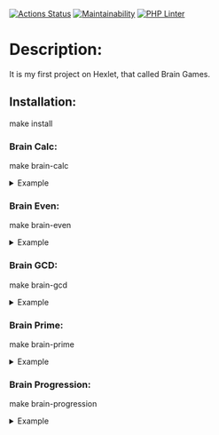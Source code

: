 [![Actions Status](https://github.com/shapurid/php-project-lvl1/workflows/hexlet-check/badge.svg)](https://github.com/shapurid/php-project-lvl1/actions)
[![Maintainability](https://api.codeclimate.com/v1/badges/385e3609dc8dad6ef297/maintainability)](https://codeclimate.com/github/shapurid/php-project-lvl1/maintainability)
[![PHP Linter](https://github.com/shapurid/php-project-lvl1/workflows/PHP%20Linter/badge.svg)](https://github.com/shapurid/php-project-lvl1/actions)

<h1>Description:</h1>
<p>It is my first project on Hexlet, that called Brain Games.</p>

<h2>Installation:</h2>
<p>make install</p>

<h3>Brain Calc:</h3>
<p>make brain-calc</p>
<details>
  <summary>Example</summary>
  <a href="https://asciinema.org/a/ZHM0Ab6pwAE0RPctvFTkAJgmc" target="_blank"><img src="https://asciinema.org/a/ZHM0Ab6pwAE0RPctvFTkAJgmc.svg" width="500" height="250"/></a>
</details>

<h3>Brain Even:</h3>
<p>make brain-even</p>
<details>
  <summary>Example</summary>
  <a href="https://asciinema.org/a/WjlxyQCIyEWNY8tPQAIJM4rKs" target="_blank"><img src="https://asciinema.org/a/WjlxyQCIyEWNY8tPQAIJM4rKs.svg" width="500" height="250"/></a>
</details>

<h3>Brain GCD:</h3>
<p>make brain-gcd</p>
<details>
  <summary>Example</summary>
  <a href="https://asciinema.org/a/b6hIPKSuy9W22FrEGwc1evP3n" target="_blank"><img src="https://asciinema.org/a/b6hIPKSuy9W22FrEGwc1evP3n.svg" width="500" height="250"/></a>
</details>

<h3>Brain Prime:</h3>
<p>make brain-prime</p>
<details>
  <summary>Example</summary>
  <a href="https://asciinema.org/a/WLxPvpUCiMqTyE2VkjmFH0kss" target="_blank"><img src="https://asciinema.org/a/WLxPvpUCiMqTyE2VkjmFH0kss.svg" width="500" height="250"/></a>
</details>

<h3>Brain Progression:</h3>
<p>make brain-progression</p>
<details>
  <summary>Example</summary>
  <a href="https://asciinema.org/a/dfZEs1nZBIU5g0U7Oi17spJHz" target="_blank"><img src="https://asciinema.org/a/dfZEs1nZBIU5g0U7Oi17spJHz.svg" width="500" height="250"/></a>
</details>
